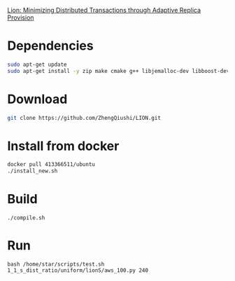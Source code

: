 [Lion: Minimizing Distributed Transactions through
Adaptive Replica Provision](https://anonymous.4open.science/r/LION-EXTENED-2024/LION-ICDE24-EXTENDED.pdf)


# Dependencies

```sh
sudo apt-get update
sudo apt-get install -y zip make cmake g++ libjemalloc-dev libboost-dev libgoogle-glog-dev
```

# Download

```sh
git clone https://github.com/ZhengQiushi/LION.git
```

# Install from docker
```sh
docker pull 413366511/ubuntu
./install_new.sh
```

# Build

```
./compile.sh
```

# Run
```
bash /home/star/scripts/test.sh 1_1_s_dist_ratio/uniform/lionS/aws_100.py 240
```